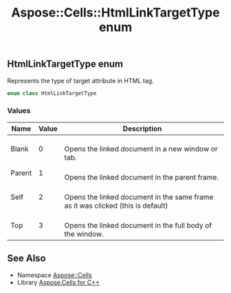 ﻿---
title: Aspose::Cells::HtmlLinkTargetType enum
linktitle: HtmlLinkTargetType
second_title: Aspose.Cells for C++ API Reference
description: 'Aspose::Cells::HtmlLinkTargetType enum. Represents the type of target attribute in HTML  tag in C++.'
type: docs
weight: 21600
url: /cpp/aspose.cells/htmllinktargettype/
---
## HtmlLinkTargetType enum


Represents the type of target attribute in HTML  tag.

```cpp
enum class HtmlLinkTargetType
```

### Values

| Name | Value | Description |
| --- | --- | --- |
| Blank | 0 | <br>Opens the linked document in a new window or tab. |
| Parent | 1 | <br>Opens the linked document in the parent frame. |
| Self | 2 | <br>Opens the linked document in the same frame as it was clicked (this is default) |
| Top | 3 | <br>Opens the linked document in the full body of the window. |

## See Also

* Namespace [Aspose::Cells](../)
* Library [Aspose.Cells for C++](../../)
